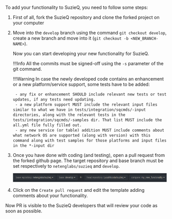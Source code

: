 To add your functionality to SuzieQ, you need to follow some steps:

1. First of all, fork the SuzieQ repository and clone the forked project on your computer
2. Move into the `develop` branch using the command `git checkout develop`, create a new branch and move into it (`git checkout -b <NEW_BRANCH-NAME>`).

    Now you can start developing your new functionality for SuzieQ.

    !!!Info
        All the commits must be signed-off using the `-s` parameter of the git command.

    !!!Warning
        In case the newly developed code contains an enhancement or a new platform/service support, some tests have to be added:

        - any fix or enhancement SHOULD include relevant new tests or test updates, if any tests need updating.
        - a new platform support MUST include the relevant input files similar to what we have in tests/integration/sqcmds/-input directories, along with the relevant tests in the tests/integration/sqcmds/-samples dir. That list MUST include the all.yml file fully filled out.
        - any new service (or table) addition MUST include comments about what network OS are supported (along with version) with this command along with test samples for those platforms and input files in the *-input dir

3. Once you have done with coding (and testing), open a pull request from the forked github page.
   The target repository and base branch must be set respectively to `netenglabs/suzieq` and `develop`.

   ![](../images/open-PR.png)

4. Click on the `Create pull request` and edit the template adding comments about your functionality.

Now PR is visible to the SuzieQ developers that will review your code as soon as possible.
